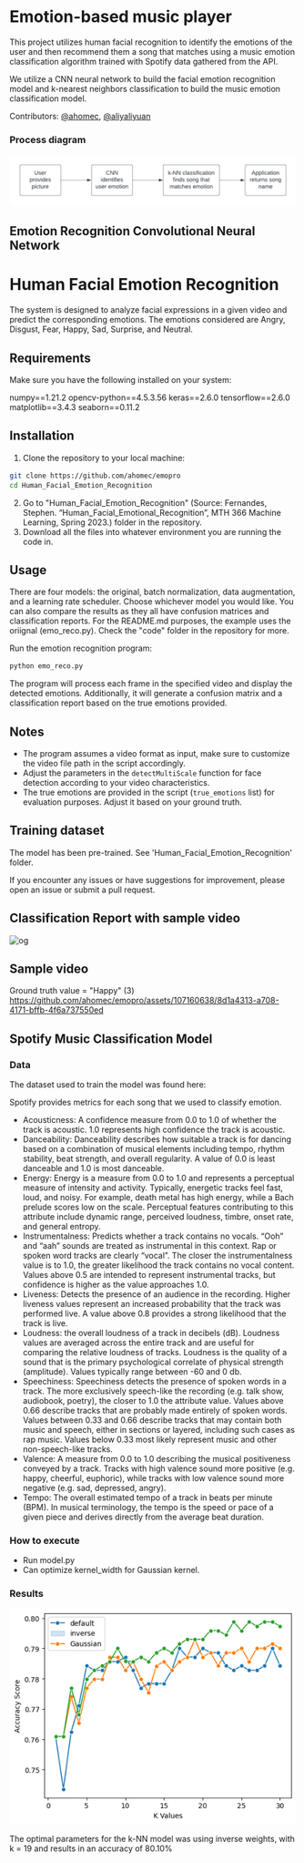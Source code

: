 # Emotion-based music player
This project utilizes human facial recognition to identify the emotions of the user and then recommend them a song that matches using a music emotion classification algorithm trained with Spotify data gathered from the API.

We utilize a CNN neural network to build the facial emotion recognition model and k-nearest neighbors classification to build the music emotion classification model.

Contributors: [@ahomec](https://github.com/ahomec), [@aliyaliyuan](https://github.com/aliyaliyuan)

### Process diagram
![Process Diagram](imgs/process-diagram.png)

## Emotion Recognition Convolutional Neural Network

# Human Facial Emotion Recognition
The system is designed to analyze facial expressions in a given video and predict the corresponding emotions. The emotions considered are Angry, Disgust, Fear, Happy, Sad, Surprise, and Neutral.

## Requirements

Make sure you have the following installed on your system:

numpy==1.21.2
opencv-python==4.5.3.56
keras==2.6.0
tensorflow==2.6.0
matplotlib==3.4.3
seaborn==0.11.2

## Installation

1. Clone the repository to your local machine:

```bash
git clone https://github.com/ahomec/emopro
cd Human_Facial_Emotion_Recognition
```

2. Go to "Human_Facial_Emotion_Recognition" (Source: Fernandes, Stephen. “Human_Facial_Emotional_Recognition”, MTH 366 Machine Learning, Spring 2023.) folder in the repository.
4. Download all the files into whatever environment you are running the code in.

## Usage

There are four models: the original, batch normalization, data augmentation, and a learning rate scheduler. Choose whichever model you would like. You can also compare the results as they all have confusion matrices and classification reports. For the README.md purposes, the example uses the oriignal (emo_reco.py). Check the "code" folder in the repository for more. 

Run the emotion recognition program:

```bash
python emo_reco.py
```

The program will process each frame in the specified video and display the detected emotions. Additionally, it will generate a confusion matrix and a classification report based on the true emotions provided.

## Notes

- The program assumes a video format as input, make sure to customize the video file path in the script accordingly.
- Adjust the parameters in the `detectMultiScale` function for face detection according to your video characteristics.
- The true emotions are provided in the script (`true_emotions` list) for evaluation purposes. Adjust it based on your ground truth.

## Training dataset
The model has been pre-trained. See 'Human_Facial_Emotion_Recognition' folder.

If you encounter any issues or have suggestions for improvement, please open an issue or submit a pull request.

## Classification Report with sample video
![og](https://github.com/ahomec/emopro/assets/107160638/b8b3b572-9e2a-47f2-9c44-5a9aac36827c)

## Sample video 
Ground truth value = "Happy" (3)
https://github.com/ahomec/emopro/assets/107160638/8d1a4313-a708-4171-bffb-4f6a737550ed


## Spotify Music Classification Model

### Data

The dataset used to train the model was found here:

Spotify provides metrics for each song that we used to classify emotion.

* Acousticness: A confidence measure from 0.0 to 1.0 of whether the track is acoustic. 1.0 represents high confidence the track is acoustic.
* Danceability: Danceability describes how suitable a track is for dancing based on a combination of musical elements including tempo, rhythm stability, beat strength, and overall regularity. A value of 0.0 is least danceable and 1.0 is most danceable.
* Energy: Energy is a measure from 0.0 to 1.0 and represents a perceptual measure of intensity and activity. Typically, energetic tracks feel fast, loud, and noisy. For example, death metal has high energy, while a Bach prelude scores low on the scale. Perceptual features contributing to this attribute include dynamic range, perceived loudness, timbre, onset rate, and general entropy.
* Instrumentalness: Predicts whether a track contains no vocals. “Ooh” and “aah” sounds are treated as instrumental in this context. Rap or spoken word tracks are clearly “vocal”. The closer the instrumentalness value is to 1.0, the greater likelihood the track contains no vocal content. Values above 0.5 are intended to represent instrumental tracks, but confidence is higher as the value approaches 1.0.
* Liveness: Detects the presence of an audience in the recording. Higher liveness values represent an increased probability that the track was performed live. A value above 0.8 provides a strong likelihood that the track is live.
* Loudness: the overall loudness of a track in decibels (dB). Loudness values are averaged across the entire track and are useful for comparing the relative loudness of tracks. Loudness is the quality of a sound that is the primary psychological correlate of physical strength (amplitude). Values typically range between -60 and 0 db.
* Speechiness: Speechiness detects the presence of spoken words in a track. The more exclusively speech-like the recording (e.g. talk show, audiobook, poetry), the closer to 1.0 the attribute value. Values above 0.66 describe tracks that are probably made entirely of spoken words. Values between 0.33 and 0.66 describe tracks that may contain both music and speech, either in sections or layered, including such cases as rap music. Values below 0.33 most likely represent music and other non-speech-like tracks.
* Valence: A measure from 0.0 to 1.0 describing the musical positiveness conveyed by a track. Tracks with high valence sound more positive (e.g. happy, cheerful, euphoric), while tracks with low valence sound more negative (e.g. sad, depressed, angry).
* Tempo: The overall estimated tempo of a track in beats per minute (BPM). In musical terminology, the tempo is the speed or pace of a given piece and derives directly from the average beat duration.

### How to execute
* Run model.py
* Can optimize kernel_width for Gaussian kernel.

### Results

![](imgs/k-fold-cv.png)

The optimal parameters for the k-NN model was using inverse weights, with k = 19 and results in an accuracy of 80.10%
